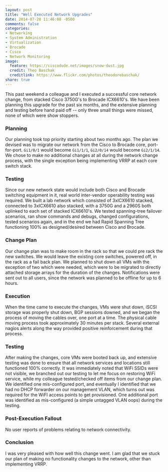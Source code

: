 ```yaml
---
layout: post
title: "Well Executed Network Upgrades"
date: 2014-07-28 11:46:08 -0500
comments: false
categories: 
- Networking
- System Administration
- Virtualization
- Brocade
- Cisco
- Network Monitoring
image:
  feature: https://ciscodude.net/images/snow-dust.jpg
  credit: Theo Baschak
  creditlink: https://www.flickr.com/photos/theodorebaschak/
share: true
---
```

This past weekend a colleague and I executed a successful core network change, from stacked Cisco 3750G's to Brocade ICX6610's. We have been planning this upgrade for the past six months, and the extensive planning and testing before hand paid off -- only three small things were missed, none of which were show stoppers.

### Planning

Our planning took top priority starting about two months ago. The plan we devised was to migrate our network from the Cisco to Brocade core, port-for-port. `Gi1/0/1` would become `Gi1/1/1`, `Gi2/0/14` would become `Gi2/1/14`. We chose to make no additional changes at all during the network change process, with the single exception being implementing VRRP at each core switch stack.

### Testing

Since our new network state would include both Cisco and Brocade switching equipment in it, real world inter-vendor operability testing was required. We built a lab network which consisted of 3xICX6610 stacked, connected to 3xICX6610 also stacked, with a 3750G and a 2960S both uplinked to each set of stacked ICX6610's. We tested spanning-tree failover scenarios, ran show commands and debugs, changed configurations, tested scenarios again, and in the end we had Rapid Spanning Tree functioning 100% as designed/desired between Cisco and Brocade. 

### Change Plan

Our change plan was to make room in the rack so that we could pre rack the new switches. We would leave the existing core switches, powered off, in the rack as a fail back plan. We planned to shut down all VMs with the exception of two which were needed, which were to be migrated to directly attached storage arrays for the duration of the changes. Notifications were sent out to all users, since the network was planned to be offline for up to 6 hours.

### Execution

When the time came to execute the changes, VMs were shut down, iSCSI storage was properly shut down, BGP sessions downed, and we began the process of moving the cables over, one port at a time. The physical cable moving process took approximately 30 minutes per stack. Several external nagios alerts along the way provided positive reinforcement during that process.

### Testing

After making the changes, core VMs were booted back up, and extensive testing was done to ensure that all network services and locations still functioned 100% correctly. It was immediately noted that WiFi SSIDs were not visible, we branched out our testing to let me focus on restoring WiFi service, while my colleague tested/checked off items from our change plan. We identified one mis-configured port, and eventually I identified that we had no DHCP forwarder on our management VLAN, which turns out was required for the WiFI access points to get provisioned. One additional port was identified as mis-configured (a simple untagged VLAN oops) during the testing.

### Post-Execution Fallout

No user reports of problems relating to network connectivity.

### Conclusion

I was very pleased with how well this change went. I am glad that we stuck our plan of making no functionality changes to the network, other than implementing VRRP. 

